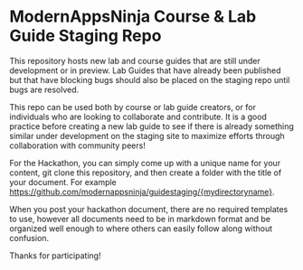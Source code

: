 # ModernAppsNinja Course & Lab Guide Staging Repo

This repository hosts new lab and course guides that are still under development or in preview. Lab Guides that have already been published but that have blocking bugs should also be placed on the staging repo until bugs are resolved. 

This repo can be used both by course or lab guide creators, or for individuals who are looking to collaborate and contribute. It is a good practice before creating a new lab guide to see if there is already something similar under development on the staging site to maximize efforts through collaboration with community peers!

For the Hackathon, you can simply come up with a unique name for your content, git clone this repository, and then create a folder with the title of your document. For example https://github.com/modernappsninja/guidestaging/{mydirectoryname}. 

When you post your hackathon document, there are no required templates to use, however all documents need to be in markdown format and be organized well enough to where others can easily follow along without confusion. 

Thanks for participating!
